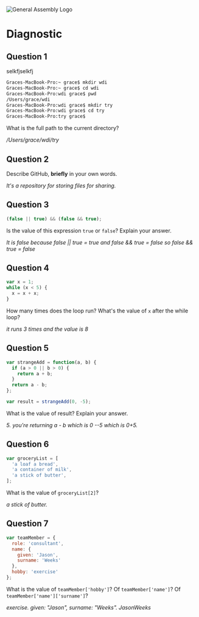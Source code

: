 ![General Assembly Logo](http://i.imgur.com/ke8USTq.png)

# Diagnostic

## Question 1
selkfjselkfj
```sh
Graces-MacBook-Pro:~ grace$ mkdir wdi
Graces-MacBook-Pro:~ grace$ cd wdi
Graces-MacBook-Pro:wdi grace$ pwd
/Users/grace/wdi
Graces-MacBook-Pro:wdi grace$ mkdir try
Graces-MacBook-Pro:wdi grace$ cd try
Graces-MacBook-Pro:try grace$
```

What is the full path to the current directory?

_/Users/grace/wdi/try_

## Question 2

Describe GitHub, **briefly** in your own words.

_It's a repository for storing files for sharing._

## Question 3

```js
(false || true) && (false && true);
```

Is the value of this expression `true` or `false`?  Explain your answer.

_It is false because false || true = true and false && true = false so false && true = false_

## Question 4

```js
var x = 1;
while (x < 5) {
  x = x + x;
}
```

How many times does the loop run?  What's the value of `x` after the while loop?

_it runs 3 times and the value is 8_

## Question 5

```js
var strangeAdd = function(a, b) {
  if (a > 0 || b > 0) {
    return a + b;
  }
  return a - b;
};

var result = strangeAdd(0, -5);
```

What is the value of result?  Explain your answer.

_5.  you're returning a - b which is 0 --5 which is 0+5._

## Question 6

```js
var groceryList = [
  'a loaf a bread',
  'a container of milk',
  'a stick of butter',
];
```

What is the value of `groceryList[2]`?

_a stick of butter._

## Question 7

```js
var teamMember = {
  role: 'consultant',
  name: {
    given: 'Jason',
    surname: 'Weeks'
  },
  hobby: 'exercise'
};
```

What is the value of `teamMember['hobby']`?  Of `teamMember['name']`?  Of
`teamMember['name']['surname']`?

_exercise.  given: "Jason", surname: "Weeks". JasonWeeks_
